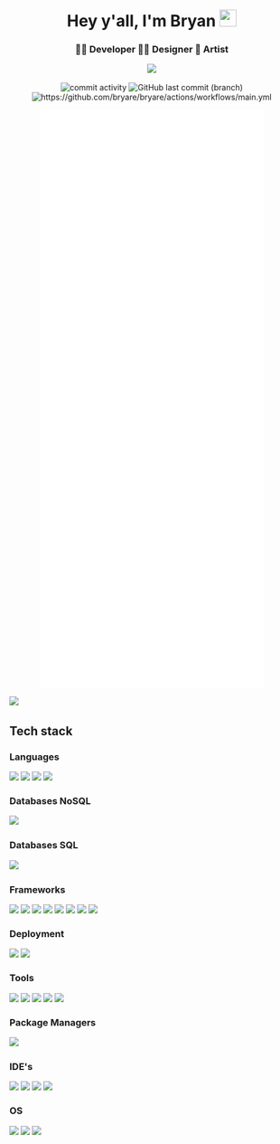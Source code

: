 <!--
**bryare/bryare** is a ✨ _special_ ✨ repository because its `README.md` (this file) appears on your GitHub profile.

Here are some ideas to get you started:

- 🔭 I’m currently working on ...
- 🌱 I’m currently learning ...
- 👯 I’m looking to collaborate on ...
- 🤔 I’m looking for help with ...
- 💬 Ask me about ...
- 📫 How to reach me: ...
- 😄 Pronouns: ...
- ⚡ Fun fact: ...

https://img.shields.io/static/v1?message=graphql&logo=graphql&labelColor=5c5c5c&color=ff00ff&logoColor=white&label=%20&style=plastic
https://img.shields.io/static/v1?message=typescript&logo=typescript&labelColor=5c5c5c&color=ff00ff&logoColor=white&label=%20&style=plastic
https://img.shields.io/static/v1?message=redux&logo=redux&labelColor=5c5c5c&color=ff00ff&logoColor=white&label=%20&style=plastic
https://img.shields.io/static/v1?message=gatsby&logo=gatsby&labelColor=5c5c5c&color=ff00ff&logoColor=white&label=%20&style=plastic
https://img.shields.io/static/v1?message=next&logo=next.js&labelColor=5c5c5c&color=ff00ff&logoColor=white&label=%20&style=plastic
https://img.shields.io/static/v1?message=react%20router&logo=reactrouter&labelColor=5c5c5c&color=ff00ff&logoColor=white&label=%20&style=plastic
https://img.shields.io/static/v1?message=redux&logo=redux&labelColor=5c5c5c&color=ff00ff&logoColor=white&label=%20&style=plastic
https://img.shields.io/static/v1?message=google%20chrome&logo=googlechrome&labelColor=5c5c5c&color=ff00ff&logoColor=white&label=%20&style=plastic
https://img.shields.io/static/v1?message=mozilla%20firefox&logo=firefox&labelColor=5c5c5c&color=ff00ff&logoColor=white&label=%20&style=plastic
https://img.shields.io/static/v1?message=safari&logo=safari&labelColor=5c5c5c&color=ff00ff&logoColor=white&label=%20&style=plastic
https://img.shields.io/static/v1?message=brave&logo=brave&labelColor=5c5c5c&color=ff00ff&logoColor=white&label=%20&style=plastic
https://img.shields.io/static/v1?message=yarn&logo=yarn&labelColor=5c5c5c&color=ff00ff&logoColor=white&label=%20&style=plastic
https://img.shields.io/static/v1?message=pnpm&logo=pnpm&labelColor=5c5c5c&color=ff00ff&logoColor=white&label=%20&style=plastic
https://img.shields.io/static/v1?message=mysql&logo=mysql&labelColor=5c5c5c&color=ff00ff&logoColor=white&label=%20&style=plastic
https://img.shields.io/static/v1?message=firebase&logo=firebase&labelColor=5c5c5c&color=ff00ff&logoColor=white&label=%20&style=plastic
https://img.shields.io/static/v1?message=styled-components&logo=styled-components&labelColor=5c5c5c&color=ff00ff&logoColor=white&label=%20&style=plastic
https://img.shields.io/static/v1?message=gitlab&logo=gitlab&labelColor=5c5c5c&color=ff00ff&logoColor=white&label=%20&style=plastic

https://img.shields.io/static/v1?message=medium&logo=medium&labelColor=5c5c5c&color=ff00ff&logoColor=white&label=%20&style=plastic
https://img.shields.io/static/v1?message=dev.to&logo=dev.to&labelColor=5c5c5c&color=ff00ff&logoColor=white&label=%20&style=plastic
https://img.shields.io/static/v1?message=hashnode&logo=hashnode&labelColor=5c5c5c&color=ff00ff&logoColor=white&label=%20&style=plastic
https://img.shields.io/static/v1?message=hackernoon&logo=hackernoon&labelColor=5c5c5c&color=ff00ff&logoColor=white&label=%20&style=plastic
-->

<h1 align="center"> Hey y'all, I'm Bryan <img src="https://user-images.githubusercontent.com/37481349/177178131-63d703f5-7530-416e-8f8b-df1619336f64.gif" width="30px" height="30px" /> </h1>

<h3 align="center"> 👨‍💻 Developer 👨‍🎨 Designer 🎨 Artist</h3>

<p align="center"> <img src="https://komarev.com/ghpvc/?username=bryare&color=ff00ff" /> </p>

<p align="center">
 <img src="https://img.shields.io/github/commit-activity/m/bryare/bryare?color=ff00ff" alt="commit activity">
 <img alt="GitHub last commit (branch)" src="https://img.shields.io/github/last-commit/bryare/bryare/main?color=ff00ff">
 <img alt="https://github.com/bryare/bryare/actions/workflows/main.yml" src="https://github.com/bryare/bryare/actions/workflows/main.yml/badge.svg">
</p>


<p align="center"> <img align="center" src="/github-metrics.svg"> </p>



<img src="https://activity-graph.herokuapp.com/graph?username=bryare&theme=xcode">

## Tech stack

### Languages

![](https://img.shields.io/static/v1?message=javascript&logo=javascript&labelColor=5c5c5c&color=ff00ff&logoColor=white&label=%20&style=plastic)
![](https://img.shields.io/static/v1?message=html5&logo=html5&labelColor=5c5c5c&color=ff00ff&logoColor=white&label=%20&style=plastic)
![](https://img.shields.io/static/v1?message=css3&logo=css3&labelColor=5c5c5c&color=ff00ff&logoColor=white&label=%20&style=plastic)
![](https://img.shields.io/static/v1?message=sass&logo=sass&labelColor=5c5c5c&color=ff00ff&logoColor=white&label=%20&style=plastic)

### Databases NoSQL

![](https://img.shields.io/static/v1?message=mongodb&logo=mongodb&labelColor=5c5c5c&color=ff00ff&logoColor=white&label=%20&style=plastic)

### Databases SQL

![](https://img.shields.io/static/v1?message=sqlite&logo=sqlite&labelColor=5c5c5c&color=ff00ff&logoColor=white&label=%20&style=plastic)

### Frameworks

![](https://img.shields.io/static/v1?message=react&logo=react&labelColor=5c5c5c&color=ff00ff&logoColor=white&label=%20&style=plastic)
![](https://img.shields.io/static/v1?message=nodejs&logo=node.js&labelColor=5c5c5c&color=ff00ff&logoColor=white&label=%20&style=plastic)
![](https://img.shields.io/static/v1?message=express&logo=express&labelColor=5c5c5c&color=ff00ff&logoColor=white&label=%20&style=plastic)
![](https://img.shields.io/static/v1?message=astro&logo=astro&labelColor=5c5c5c&color=ff00ff&logoColor=white&label=%20&style=plastic)
![](https://img.shields.io/static/v1?message=bootstrap&logo=bootstrap&labelColor=5c5c5c&color=ff00ff&logoColor=white&label=%20&style=plastic)
![](https://img.shields.io/static/v1?message=jquery&logo=jQuery&labelColor=5c5c5c&color=ff00ff&logoColor=white&label=%20&style=plastic)
![](https://img.shields.io/static/v1?message=Material%20UI&logo=mui&labelColor=5c5c5c&color=ff00ff&logoColor=white&label=%20&style=plastic)
![](https://img.shields.io/static/v1?message=json&logo=json&labelColor=5c5c5c&color=ff00ff&logoColor=white&label=%20&style=plastic)

### Deployment

![](https://img.shields.io/static/v1?message=netlify&logo=netlify&labelColor=5c5c5c&color=ff00ff&logoColor=white&label=%20&style=plastic)
![](https://img.shields.io/static/v1?message=heroku&logo=heroku&labelColor=5c5c5c&color=ff00ff&logoColor=white&label=%20&style=plastic)

### Tools

![](https://img.shields.io/static/v1?message=git&logo=git&labelColor=5c5c5c&color=ff00ff&logoColor=white&label=%20&style=plastic)
![](https://img.shields.io/static/v1?message=github&logo=github&labelColor=5c5c5c&color=ff00ff&logoColor=white&label=%20&style=plastic)
![](https://img.shields.io/static/v1?message=figma&logo=figma&labelColor=5c5c5c&color=ff00ff&logoColor=white&label=%20&style=plastic)
![](https://img.shields.io/static/v1?message=postman&logo=postman&labelColor=5c5c5c&color=ff00ff&logoColor=white&label=%20&style=plastic)
![](https://img.shields.io/static/v1?message=homebrew&logo=homebrew&labelColor=5c5c5c&color=ff00ff&logoColor=white&label=%20&style=plastic)

### Package Managers

![](https://img.shields.io/static/v1?message=npm&logo=npm&labelColor=5c5c5c&color=ff00ff&logoColor=white&label=%20&style=plastic)

### IDE's

![](https://img.shields.io/static/v1?message=VS%20Code&logo=visual%20studio%20code&labelColor=5c5c5c&color=ff00ff&logoColor=white&label=%20&style=plastic)
![](https://img.shields.io/static/v1?message=Code%20Sandbox&logo=CodeSandbox&labelColor=5c5c5c&color=ff00ff&logoColor=white&label=%20&style=plastic)
![](https://img.shields.io/static/v1?message=repl.it&logo=replit&labelColor=5c5c5c&color=ff00ff&logoColor=white&label=%20&style=plastic)
![](https://img.shields.io/static/v1?message=codepen&logo=codepen&labelColor=5c5c5c&color=ff00ff&logoColor=white&label=%20&style=plastic)

### OS

![](https://img.shields.io/static/v1?message=windows&logo=windows&labelColor=5c5c5c&color=ff00ff&logoColor=white&label=%20&style=plastic)
![](https://img.shields.io/static/v1?message=macOS&logo=apple&labelColor=5c5c5c&color=ff00ff&logoColor=white&label=%20&style=plastic)
![](https://img.shields.io/static/v1?message=linux&logo=linux&labelColor=5c5c5c&color=ff00ff&logoColor=white&label=%20&style=plastic)

<!-- ![Metrics](https://metrics.lecoq.io/bryare?template=classic&isocalendar=1&languages=1&achievements=1&stars=1&base.indepth=false&base.hireable=false&isocalendar.duration=half-year&languages.limit=8&languages.threshold=0%25&languages.other=false&languages.colors=github&languages.sections=most-used&languages.indepth=false&languages.analysis.timeout=15&languages.categories=markup%2C%20programming&languages.recent.categories=markup%2C%20programming&languages.recent.load=300&languages.recent.days=14&stars.limit=4&achievements.threshold=C&achievements.secrets=true&achievements.display=compact&achievements.limit=0&config.timezone=America%2FChicago) -->

<!-- <p align="center"><img align="center" src='https://metrics.lecoq.io/bryare?template=classic&isocalendar=1&languages=1&achievements=1&stars=1&base.indepth=false&base.hireable=false&isocalendar.duration=half-year&languages.limit=8&languages.threshold=0%25&languages.other=false&languages.colors=github&languages.sections=most-used&languages.indepth=false&languages.analysis.timeout=15&languages.categories=markup%2C%20programming&languages.recent.categories=markup%2C%20programming&languages.recent.load=300&languages.recent.days=14&stars.limit=4&achievements.threshold=C&achievements.secrets=true&achievements.display=compact&achievements.limit=0&config.timezone=America%2FChicago'></p> -->

<!-- [![trophy](https://github-profile-trophy.vercel.app/?username=bryare&theme=radical)](https://github.com/ryo-ma/github-profile-trophy)

![Anurag's GitHub stats](https://github-readme-stats.vercel.app/api?username=bryare&show_icons=true&theme=radical)

[![Top Langs](https://github-readme-stats.vercel.app/api/top-langs/?username=bryare&show_icons=true&theme=radical&layout=compact)](https://github.com/anuraghazra/github-readme-stats) -->
